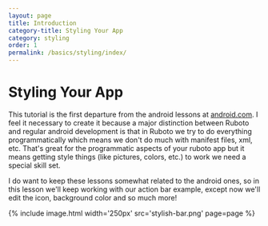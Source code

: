 ```yaml
---
layout: page
title: Introduction
category-title: Styling Your App
category: styling
order: 1
permalink: /basics/styling/index/
---
```


# Styling Your App

This tutorial is the first departure from the android lessons at [android.com](http://developer.android.com/training/index.html).
I feel it necessary to create it because a major distinction between Ruboto and regular android
development is that in Ruboto we try to do everything programmatically which means
we don't do much with manifest files, xml, etc. That's great for the programmatic
aspects of your ruboto app but it means getting style things (like pictures, colors, etc.) to work we need a special skill set.

I do want to keep these lessons somewhat related to the android ones,
so in this lesson we'll keep working with our action bar example, except now we'll edit the icon, background color and so much more!

{% include image.html width='250px' src='stylish-bar.png' page=page %}

